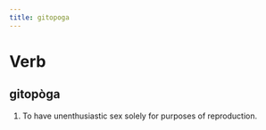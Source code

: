 ```yaml
---
title: gitopoga
---
```


# Verb

## gitopòga

1. To have unenthusiastic sex solely for purposes of reproduction.
